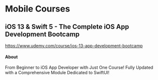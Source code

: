 # Mobile Courses


## iOS 13 & Swift 5 - The Complete iOS App Development Bootcamp

https://www.udemy.com/course/ios-13-app-development-bootcamp

#### About

From Beginner to iOS App Developer with Just One Course! Fully Updated with a Comprehensive Module Dedicated to SwiftUI!


